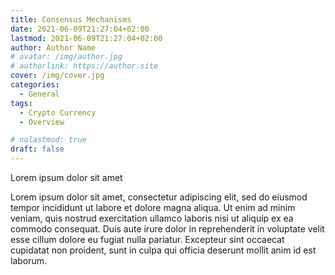 ```yaml
---
title: Consensus Mechanisms
date: 2021-06-09T21:27:04+02:00
lastmod: 2021-06-09T21:27:04+02:00
author: Author Name
# avatar: /img/author.jpg
# authorlink: https://author.site
cover: /img/cover.jpg
categories:
  - General
tags:
  - Crypto Currency
  - Overview

# nolastmod: true
draft: false
---
```


Lorem ipsum dolor sit amet

<!--more-->

Lorem ipsum dolor sit amet, consectetur adipiscing elit, sed do eiusmod tempor incididunt ut labore et dolore magna aliqua. Ut enim ad minim veniam, quis nostrud exercitation ullamco laboris nisi ut aliquip ex ea commodo consequat. Duis aute irure dolor in reprehenderit in voluptate velit esse cillum dolore eu fugiat nulla pariatur. Excepteur sint occaecat cupidatat non proident, sunt in culpa qui officia deserunt mollit anim id est laborum.
